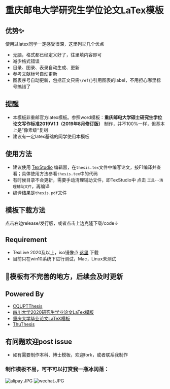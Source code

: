 # 重庆邮电大学研究生学位论文LaTex模板
## 优势✨
使用过latex同学一定感受很深，这里列举几个优点
- 无脑，格式都已经定义好了，往里填内容即可
- 减少格式错误
- 目录、图录、表录自动生成、更新
- 参考文献标号自动更新
- 图表序号自动更新，包括正文只需`\ref{}`引用图表的label，不用担心哪里标号搞错了
## 提醒
- 本模板非重邮官方latex模板。参照word模板：**重庆邮电大学硕士研究生学位论文写作标准2019V1.1（2019年8月修订版）** 制作，并不100%一样，但基本上是”像素级“复刻
- 建议有一定latex基础的同学使用本模板
## 使用方法
- 建议使用 [TexStudio](https://www.texstudio.org/) 编辑器，在`thesis.tex`文件中编写论文，按F1编译并查看；具体使用方法参看`thesis.tex`中的代码
- 有时候目录不会更新，需要手动清理辅助文件，即TexStudio中 点击 `工具--清理辅助文件`，再编译
- 编译结果是`thesis.pdf`文件
## 模板下载方法
点击右边release/发行版，或者点击上边克隆下载/code↓
## Requirement
- TexLive 2020及以上，iso镜像点 [这里](https://mirrors.tuna.tsinghua.edu.cn/CTAN/systems/texlive/Images/) 下载
- 目前只在win10系统下进行测试，Mac，Linux未测试

## 🤞模板有不完善的地方，后续会及时更新


## Powered By
- [CQUPTThesis](https://github.com/mequanwei/CQUPTThesis)
- [四川大学2020研究生学业论文LaTex模版](https://github.com/kevinleeex/scu_thesis_2020)
- [重庆大学毕业论文LaTeX模板](https://github.com/nanmu42/CQUThesis)
- [ThuThesis](https://github.com/tuna/thuthesis)

## 有问题欢迎post issue
- 如有需要制作本科、博士模板，欢迎fork，或者联系我制作

### 制作模板不易，可不可以打赏我一瓶冰阔落：

![](https://images.gitee.com/uploads/images/2021/0118/093752_fa42e7c0_5281999.jpeg "alipay.JPG")
![](https://images.gitee.com/uploads/images/2021/0118/093814_d81ede35_5281999.jpeg "wechat.JPG")

